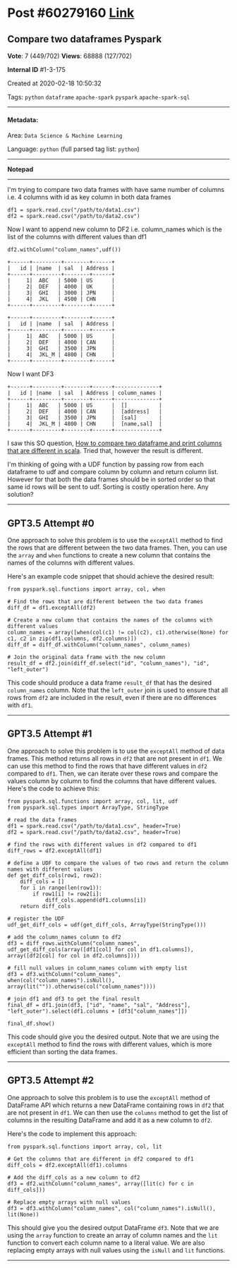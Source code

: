 
# Post \#60279160 [Link](https://stackoverflow.com/questions/60279160/)

## Compare two dataframes Pyspark

**Vote**: 7 (449/702) **Views**: 68888 (127/702) 

**Internal ID** \#1-3-175

Created at 2020-02-18 10:50:32

Tags: `python` `dataframe` `apache-spark` `pyspark` `apache-spark-sql`

----------

#### Metadata:

Area: `Data Science & Machine Learning`

Language: `python` (full parsed tag list: `python`)

----------

**Notepad**


----------

I'm trying to compare two data frames with have same number of columns i.e. 4 columns with id as key column in both data frames

```
df1 = spark.read.csv("/path/to/data1.csv")
df2 = spark.read.csv("/path/to/data2.csv")
```


Now I want to append new column to DF2 i.e. column_names which is the list of the columns with different values than df1

```
df2.withColumn("column_names",udf())
```




```
+------+---------+--------+------+
|   id | |name  | sal  | Address |
+------+---------+--------+------+
|     1|  ABC   | 5000 | US      |
|     2|  DEF   | 4000 | UK      |
|     3|  GHI   | 3000 | JPN     |
|     4|  JKL   | 4500 | CHN     |
+------+---------+--------+------+
```




```
+------+---------+--------+------+
|   id | |name  | sal  | Address |
+------+---------+--------+------+
|     1|  ABC   | 5000 | US      |
|     2|  DEF   | 4000 | CAN     |
|     3|  GHI   | 3500 | JPN     |
|     4|  JKL_M | 4800 | CHN     |
+------+---------+--------+------+
```


Now I want DF3



```
+------+---------+--------+------+--------------+
|   id | |name  | sal  | Address | column_names |
+------+---------+--------+------+--------------+
|     1|  ABC   | 5000 | US      |  []          |
|     2|  DEF   | 4000 | CAN     |  [address]   |
|     3|  GHI   | 3500 | JPN     |  [sal]       |
|     4|  JKL_M | 4800 | CHN     |  [name,sal]  |
+------+---------+--------+------+--------------+
```


I saw this SO question, [How to compare two dataframe and print columns that are different in scala](https://stackoverflow.com/questions/44338412/how-to-compare-two-dataframe-and-print-columns-that-are-different-in-scala). Tried that, however the result is different.

I'm thinking of going with a UDF function by passing row from each dataframe to udf and compare column by column and return column list. However for that both the data frames should be in sorted order so that same id rows will be sent to udf. Sorting is costly operation here. Any solution?


----------
        
## GPT3.5 Attempt \#0

One approach to solve this problem is to use the `exceptAll` method to find the rows that are different between the two data frames. Then, you can use the `array` and `when` functions to create a new column that contains the names of the columns with different values.

Here's an example code snippet that should achieve the desired result:

```
from pyspark.sql.functions import array, col, when

# Find the rows that are different between the two data frames
diff_df = df1.exceptAll(df2)

# Create a new column that contains the names of the columns with different values
column_names = array([when(col(c1) != col(c2), c1).otherwise(None) for c1, c2 in zip(df1.columns, df2.columns)])
diff_df = diff_df.withColumn("column_names", column_names)

# Join the original data frame with the new column
result_df = df2.join(diff_df.select("id", "column_names"), "id", "left_outer")
```

This code should produce a data frame `result_df` that has the desired `column_names` column. Note that the `left_outer` join is used to ensure that all rows from `df2` are included in the result, even if there are no differences with `df1`.

--------

## GPT3.5 Attempt \#1

One approach to solve this problem is to use the `exceptAll` method of data frames. This method returns all rows in `df2` that are not present in `df1`. We can use this method to find the rows that have different values in `df2` compared to `df1`. Then, we can iterate over these rows and compare the values column by column to find the columns that have different values. Here's the code to achieve this:

```
from pyspark.sql.functions import array, col, lit, udf
from pyspark.sql.types import ArrayType, StringType

# read the data frames
df1 = spark.read.csv("/path/to/data1.csv", header=True)
df2 = spark.read.csv("/path/to/data2.csv", header=True)

# find the rows with different values in df2 compared to df1
diff_rows = df2.exceptAll(df1)

# define a UDF to compare the values of two rows and return the column names with different values
def get_diff_cols(row1, row2):
    diff_cols = []
    for i in range(len(row1)):
        if row1[i] != row2[i]:
            diff_cols.append(df1.columns[i])
    return diff_cols

# register the UDF
udf_get_diff_cols = udf(get_diff_cols, ArrayType(StringType()))

# add the column_names column to df2
df3 = diff_rows.withColumn("column_names", udf_get_diff_cols(array([df1[col] for col in df1.columns]), array([df2[col] for col in df2.columns])))

# fill null values in column_names column with empty list
df3 = df3.withColumn("column_names", when(col("column_names").isNull(), array(lit("")).otherwise(col("column_names"))))

# join df1 and df3 to get the final result
final_df = df1.join(df3, ["id", "name", "sal", "Address"], "left_outer").select(df1.columns + [df3["column_names"]])

final_df.show()
```

This code should give you the desired output. Note that we are using the `exceptAll` method to find the rows with different values, which is more efficient than sorting the data frames.

--------

## GPT3.5 Attempt \#2

One approach to solve this problem is to use the `exceptAll` method of DataFrame API which returns a new DataFrame containing rows in `df2` that are not present in `df1`. We can then use the `columns` method to get the list of columns in the resulting DataFrame and add it as a new column to `df2`.

Here's the code to implement this approach:

```
from pyspark.sql.functions import array, col, lit

# Get the columns that are different in df2 compared to df1
diff_cols = df2.exceptAll(df1).columns

# Add the diff_cols as a new column to df2
df3 = df2.withColumn("column_names", array([lit(c) for c in diff_cols]))

# Replace empty arrays with null values
df3 = df3.withColumn("column_names", col("column_names").isNull(), lit(None))
```

This should give you the desired output DataFrame `df3`. Note that we are using the `array` function to create an array of column names and the `lit` function to convert each column name to a literal value. We are also replacing empty arrays with null values using the `isNull` and `lit` functions.

--------
